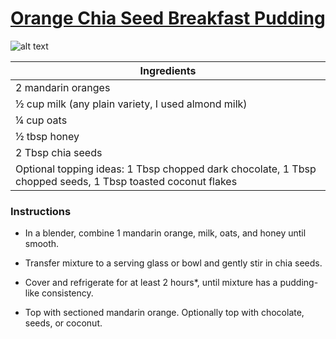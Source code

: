 # [Orange Chia Seed Breakfast Pudding](http://www.liveeatlearn.com/orange-chia-seed-breakfast-pudding/)
![alt text](http://www.liveeatlearn.com/wp-content/uploads/2016/03/orange-chia-breakfast-pudding-5-680.jpg)

|Ingredients|
| ------------- |
|2 mandarin oranges|
|½ cup milk (any plain variety, I used almond milk)|
|¼ cup oats|
|½ tbsp honey|
|2 Tbsp chia seeds|
|Optional topping ideas: 1 Tbsp chopped dark chocolate, 1 Tbsp chopped seeds, 1 Tbsp toasted coconut flakes|

### Instructions

* In a blender, combine 1 mandarin orange, milk, oats, and honey until smooth.

* Transfer mixture to a serving glass or bowl and gently stir in chia seeds.

* Cover and refrigerate for at least 2 hours*, until mixture has a pudding-like consistency.

* Top with sectioned mandarin orange. Optionally top with chocolate, seeds, or coconut.